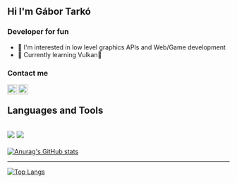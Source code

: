 ## Hi I'm Gábor Tarkó 

### Developer for fun

- 👀 I'm interested in low level graphics APIs and Web/Game development
- 🌱 Currently learning Vulkan🌋

### Contact me
[<img align="left" alt="tgabor7 | LinkedIn" width="22px" src="https://cdn.jsdelivr.net/npm/simple-icons@v3/icons/linkedin.svg" />][linkedin]
[<img align="left" alt="tgabor7 | Email" width="22px" src="https://cdn.jsdelivr.net/npm/simple-icons@v3/icons/gmail.svg" />][email]

<br />

## Languages and Tools

![](https://img.shields.io/badge/OS-Windows/Linux-informational?style=flat&logo=Linux&logoColor=white&color=2bbc8a)
![](https://img.shields.io/badge/Editor-VisualStudioCode-informational?style=flat&logo=visualstudiocode&logoColor=white&color=2bbc8a)
---

[![Anurag's GitHub stats](https://github-readme-stats.vercel.app/api?username=tgabor7)](https://github.com/anuraghazra/github-readme-stats)

---

[![Top Langs](https://github-readme-stats.vercel.app/api/top-langs/?username=tgabor7&layout=compact)](https://github.com/anuraghazra/github-readme-stats)

[linkedin]: https://www.linkedin.com/in/g%C3%A1bor-tark%C3%B3-8a0915205/
[email]: tgabor7@gmail.com
